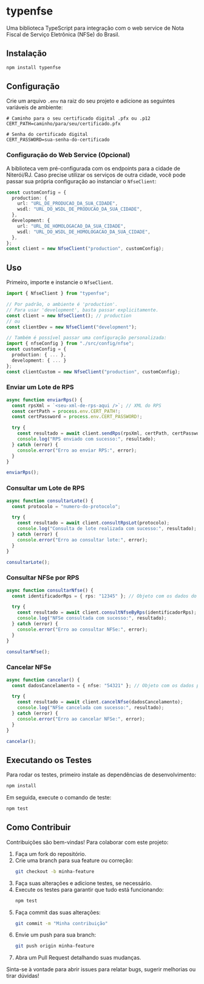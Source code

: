 # typenfse

Uma biblioteca TypeScript para integração com o web service de Nota Fiscal de Serviço Eletrônica (NFSe) do Brasil.

## Instalação

```bash
npm install typenfse
```

## Configuração

Crie um arquivo `.env` na raiz do seu projeto e adicione as seguintes variáveis de ambiente:

```
# Caminho para o seu certificado digital .pfx ou .p12
CERT_PATH=caminho/para/seu/certificado.pfx

# Senha do certificado digital
CERT_PASSWORD=sua-senha-do-certificado
```

### Configuração do Web Service (Opcional)

A biblioteca vem pré-configurada com os endpoints para a cidade de Niterói/RJ. Caso precise utilizar os serviços de outra cidade, você pode passar sua própria configuração ao instanciar o `NfseClient`:

```typescript
const customConfig = {
  production: {
    url: "URL_DE_PRODUCAO_DA_SUA_CIDADE",
    wsdl: "URL_DO_WSDL_DE_PRODUCAO_DA_SUA_CIDADE",
  },
  development: {
    url: "URL_DE_HOMOLOGACAO_DA_SUA_CIDADE",
    wsdl: "URL_DO_WSDL_DE_HOMOLOGACAO_DA_SUA_CIDADE",
  },
};
const client = new NfseClient("production", customConfig);
```

## Uso

Primeiro, importe e instancie o `NfseClient`.

```typescript
import { NfseClient } from "typenfse";

// Por padrão, o ambiente é 'production'.
// Para usar 'development', basta passar explicitamente.
const client = new NfseClient(); // production
// ou
const clientDev = new NfseClient("development");

// Também é possível passar uma configuração personalizada:
import { nfseConfig } from "./src/config/nfse";
const customConfig = {
  production: { ... },
  development: { ... }
};
const clientCustom = new NfseClient("production", customConfig);
```

### Enviar um Lote de RPS

```typescript
async function enviarRps() {
  const rpsXml = `<seu-xml-de-rps-aqui />`; // XML do RPS
  const certPath = process.env.CERT_PATH!;
  const certPassword = process.env.CERT_PASSWORD!;

  try {
    const resultado = await client.sendRps(rpsXml, certPath, certPassword);
    console.log("RPS enviado com sucesso:", resultado);
  } catch (error) {
    console.error("Erro ao enviar RPS:", error);
  }
}

enviarRps();
```

### Consultar um Lote de RPS

```typescript
async function consultarLote() {
  const protocolo = "numero-do-protocolo";

  try {
    const resultado = await client.consultRpsLot(protocolo);
    console.log("Consulta de lote realizada com sucesso:", resultado);
  } catch (error) {
    console.error("Erro ao consultar lote:", error);
  }
}

consultarLote();
```

### Consultar NFSe por RPS

```typescript
async function consultarNfse() {
  const identificadorRps = { rps: "12345" }; // Objeto com os dados do RPS

  try {
    const resultado = await client.consultNfseByRps(identificadorRps);
    console.log("NFSe consultada com sucesso:", resultado);
  } catch (error) {
    console.error("Erro ao consultar NFSe:", error);
  }
}

consultarNfse();
```

### Cancelar NFSe

```typescript
async function cancelar() {
  const dadosCancelamento = { nfse: "54321" }; // Objeto com os dados para cancelamento

  try {
    const resultado = await client.cancelNfse(dadosCancelamento);
    console.log("NFSe cancelada com sucesso:", resultado);
  } catch (error) {
    console.error("Erro ao cancelar NFSe:", error);
  }
}

cancelar();
```

## Executando os Testes

Para rodar os testes, primeiro instale as dependências de desenvolvimento:

```bash
npm install
```

Em seguida, execute o comando de teste:

```bash
npm test
```

## Como Contribuir

Contribuições são bem-vindas! Para colaborar com este projeto:

1. Faça um fork do repositório.
2. Crie uma branch para sua feature ou correção:
   ```bash
   git checkout -b minha-feature
   ```
3. Faça suas alterações e adicione testes, se necessário.
4. Execute os testes para garantir que tudo está funcionando:
   ```bash
   npm test
   ```
5. Faça commit das suas alterações:
   ```bash
   git commit -m "Minha contribuição"
   ```
6. Envie um push para sua branch:
   ```bash
   git push origin minha-feature
   ```
7. Abra um Pull Request detalhando suas mudanças.

Sinta-se à vontade para abrir issues para relatar bugs, sugerir melhorias ou tirar dúvidas!

